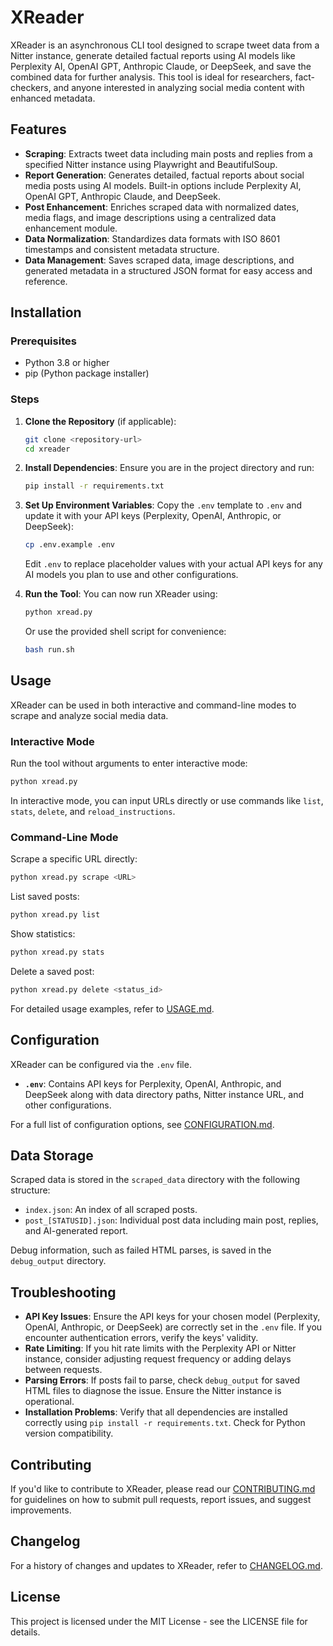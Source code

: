 # XReader

XReader is an asynchronous CLI tool designed to scrape tweet data from a Nitter instance, generate detailed factual reports using AI models like Perplexity AI, OpenAI GPT, Anthropic Claude, or DeepSeek, and save the combined data for further analysis. This tool is ideal for researchers, fact-checkers, and anyone interested in analyzing social media content with enhanced metadata.

## Features

- **Scraping**: Extracts tweet data including main posts and replies from a specified Nitter instance using Playwright and BeautifulSoup.
- **Report Generation**: Generates detailed, factual reports about social media posts using AI models. Built-in options include Perplexity AI, OpenAI GPT, Anthropic Claude, and DeepSeek.
- **Post Enhancement**: Enriches scraped data with normalized dates, media flags, and image descriptions using a centralized data enhancement module.
- **Data Normalization**: Standardizes data formats with ISO 8601 timestamps and consistent metadata structure.
- **Data Management**: Saves scraped data, image descriptions, and generated metadata in a structured JSON format for easy access and reference.

## Installation

### Prerequisites

- Python 3.8 or higher
- pip (Python package installer)

### Steps

1. **Clone the Repository** (if applicable):
   ```bash
   git clone <repository-url>
   cd xreader
   ```

2. **Install Dependencies**:
   Ensure you are in the project directory and run:
   ```bash
   pip install -r requirements.txt
   ```

3. **Set Up Environment Variables**:
   Copy the `.env` template to `.env` and update it with your API keys (Perplexity, OpenAI, Anthropic, or DeepSeek):
   ```bash
   cp .env.example .env
   ```
   Edit `.env` to replace placeholder values with your actual API keys for any AI models you plan to use and other configurations.

4. **Run the Tool**:
   You can now run XReader using:
   ```bash
   python xread.py
   ```
   Or use the provided shell script for convenience:
   ```bash
   bash run.sh
   ```

## Usage

XReader can be used in both interactive and command-line modes to scrape and analyze social media data.

### Interactive Mode

Run the tool without arguments to enter interactive mode:
```bash
python xread.py
```
In interactive mode, you can input URLs directly or use commands like `list`, `stats`, `delete`, and `reload_instructions`.

### Command-Line Mode

Scrape a specific URL directly:
```bash
python xread.py scrape <URL>
```
List saved posts:
```bash
python xread.py list
```
Show statistics:
```bash
python xread.py stats
```
Delete a saved post:
```bash
python xread.py delete <status_id>
```

For detailed usage examples, refer to [USAGE.md](USAGE.md).

## Configuration

XReader can be configured via the `.env` file.

- **`.env`**: Contains API keys for Perplexity, OpenAI, Anthropic, and DeepSeek along with data directory paths, Nitter instance URL, and other configurations.

For a full list of configuration options, see [CONFIGURATION.md](CONFIGURATION.md).

## Data Storage

Scraped data is stored in the `scraped_data` directory with the following structure:
- `index.json`: An index of all scraped posts.
- `post_[STATUSID].json`: Individual post data including main post, replies, and AI-generated report.

Debug information, such as failed HTML parses, is saved in the `debug_output` directory.

## Troubleshooting

- **API Key Issues**: Ensure the API keys for your chosen model (Perplexity, OpenAI, Anthropic, or DeepSeek) are correctly set in the `.env` file. If you encounter authentication errors, verify the keys' validity.
- **Rate Limiting**: If you hit rate limits with the Perplexity API or Nitter instance, consider adjusting request frequency or adding delays between requests.
- **Parsing Errors**: If posts fail to parse, check `debug_output` for saved HTML files to diagnose the issue. Ensure the Nitter instance is operational.
- **Installation Problems**: Verify that all dependencies are installed correctly using `pip install -r requirements.txt`. Check for Python version compatibility.

## Contributing

If you'd like to contribute to XReader, please read our [CONTRIBUTING.md](CONTRIBUTING.md) for guidelines on how to submit pull requests, report issues, and suggest improvements.

## Changelog

For a history of changes and updates to XReader, refer to [CHANGELOG.md](CHANGELOG.md).

## License

This project is licensed under the MIT License - see the LICENSE file for details.
